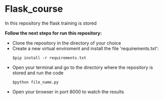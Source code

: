 # Flask_course

In this repository the flask training is stored

**Follow the next steps for run this repository:**
- Clone the repository in the directory of your choice 
- Create a new virtual enviroment and install the file 'requirements.txt':  
    ```
    $pip install -r requirements.txt
    ```
- Open your terminal and go to the directory where the repository is stored and run the code  
    ```
    $python file_name.py
    ```
- Open your browser in port 8000 to watch the results
